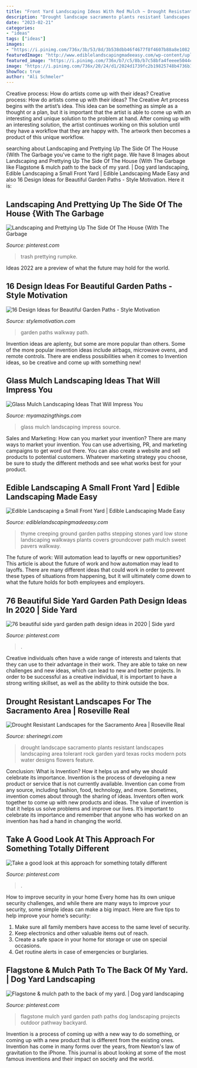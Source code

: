 ```yaml
---
title: "Front Yard Landscaping Ideas With Red Mulch ~ Drought Resistant Landscapes For The Sacramento Area"
description: "Drought landscape sacramento plants resistant landscapes landscaping area tolerant rock garden yard texas rocks modern pots water designs flowers feature"
date: "2023-02-21"
categories:
- "ideas"
tags: ["ideas"]
images:
- "https://i.pinimg.com/736x/3b/53/8d/3b538dbb46f4677f8f4607b88a8e1082.jpg"
featuredImage: "http://www.ediblelandscapingmadeeasy.com/wp-content/uploads/2011/08/IMGP1353.jpg"
featured_image: "https://i.pinimg.com/736x/b7/c5/8b/b7c58bfa4feeee5044ca3394261081b1.jpg"
image: "https://i.pinimg.com/736x/20/24/d1/2024d1739fc2b19825748b4736b17f5b--garden-paths-outdoor-projects.jpg"
ShowToc: true
author: "Ali Schmeler"
---
```



Creative process: How do artists come up with their ideas?
Creative process: How do artists come up with their ideas?
The Creative Art process begins with the artist’s idea. This idea can be something as simple as a thought or a plan, but it is important that the artist is able to come up with an interesting and unique solution to the problem at hand. After coming up with an interesting solution, the artist continues working on this solution until they have a workflow that they are happy with. The artwork then becomes a product of this unique workflow.

	

		
searching about Landscaping and Prettying Up The Side Of The House {With The Garbage you've came to the right page. We have 8 Images about Landscaping and Prettying Up The Side Of The House {With The Garbage like Flagstone &amp; mulch path to the back of my yard. | Dog yard landscaping, Edible Landscaping a Small Front Yard | Edible Landscaping Made Easy and also 16 Design Ideas for Beautiful Garden Paths - Style Motivation. Here it is:
		
    
## Landscaping And Prettying Up The Side Of The House {With The Garbage

<img loading=lazy src="https://i.pinimg.com/736x/3b/53/8d/3b538dbb46f4677f8f4607b88a8e1082.jpg" onerror="this.onerror=null;this.src='https://tse2.mm.bing.net/th?id=OIP.r6R8jr6h5KFBjsLlsGPHjwHaJ3&amp;pid=15.1';" alt="Landscaping and Prettying Up The Side Of The House {With The Garbage">

_Source: pinterest.com_

>trash prettying rumpke. 

	

Ideas 2022 are a preview of what the future may hold for the world.

    
## 16 Design Ideas For Beautiful Garden Paths - Style Motivation

<img loading=lazy src="https://cdn.homebnc.com/homeimg/2017/03/24-garden-path-walkway-ideas-homebnc.jpg" onerror="this.onerror=null;this.src='https://tse1.mm.bing.net/th?id=OIP.91uVXlSKqIW54ifF-SVzAgHaKc&amp;pid=15.1';" alt="16 Design Ideas for Beautiful Garden Paths - Style Motivation">

_Source: stylemotivation.com_

>garden paths walkway path. 

	

Invention ideas are aplenty, but some are more popular than others. Some of the more popular invention ideas include airbags, microwave ovens, and remote controls. There are endless possibilities when it comes to Invention ideas, so be creative and come up with something new!

    
## Glass Mulch Landscaping Ideas That Will Impress You

<img loading=lazy src="http://myamazingthings.com/wp-content/uploads/2017/04/landscape4.jpg" onerror="this.onerror=null;this.src='https://tse3.mm.bing.net/th?id=OIP.OYCcqOQdB16hve4dtNna5wHaLI&amp;pid=15.1';" alt="Glass Mulch Landscaping Ideas That Will Impress You">

_Source: myamazingthings.com_

>glass mulch landscaping impress source. 

	

Sales and Marketing: How can you market your invention?
There are many ways to market your invention. You can use advertising, PR, and marketing campaigns to get word out there. You can also create a website and sell products to potential customers. Whatever marketing strategy you choose, be sure to study the different methods and see what works best for your product.

    
## Edible Landscaping A Small Front Yard | Edible Landscaping Made Easy

<img loading=lazy src="http://www.ediblelandscapingmadeeasy.com/wp-content/uploads/2011/08/IMGP1353.jpg" onerror="this.onerror=null;this.src='https://tse1.mm.bing.net/th?id=OIP.6K_3LiKhdr7SN_QednvGzAHaJ4&amp;pid=15.1';" alt="Edible Landscaping a Small Front Yard | Edible Landscaping Made Easy">

_Source: ediblelandscapingmadeeasy.com_

>thyme creeping ground garden paths stepping stones yard low stone landscaping walkways plants covers groundcover path mulch sweet pavers walkway. 

	

The future of work: Will automation lead to layoffs or new opportunities?
This article is about the future of work and how automation may lead to layoffs. There are many different ideas that could work in order to prevent these types of situations from happening, but it will ultimately come down to what the future holds for both employees and employers.

    
## 76 Beautiful Side Yard Garden Path Design Ideas In 2020 | Side Yard

<img loading=lazy src="https://i.pinimg.com/736x/39/ac/3c/39ac3c0b4064414507f7e6666f0469a0.jpg" onerror="this.onerror=null;this.src='https://tse1.mm.bing.net/th?id=OIP.2D2WQ5VVOMj5fJjzvE1VpAHaLE&amp;pid=15.1';" alt="76 beautiful side yard garden path design ideas in 2020 | Side yard">

_Source: pinterest.com_

>. 

	

Creative individuals often have a wide range of interests and talents that they can use to their advantage in their work. They are able to take on new challenges and new ideas, which can lead to new and better projects. In order to be successful as a creative individual, it is important to have a strong writing skillset, as well as the ability to think outside the box.

    
## Drought Resistant Landscapes For The Sacramento Area | Roseville Real

<img loading=lazy src="http://www.sherinegri.com/wp-content/uploads/2015/04/drought-landscape-12.jpg" onerror="this.onerror=null;this.src='https://tse3.mm.bing.net/th?id=OIP.sQG6GFQokYiTlOsDjEcTTgHaJ3&amp;pid=15.1';" alt="Drought Resistant Landscapes for the Sacramento Area | Roseville Real">

_Source: sherinegri.com_

>drought landscape sacramento plants resistant landscapes landscaping area tolerant rock garden yard texas rocks modern pots water designs flowers feature. 

	

Conclusion: What is Invention? How it helps us and why we should celebrate its importance.
Invention is the process of developing a new product or service that is not currently available. Invention can come from any source, including fashion, food, technology, and more. Sometimes, invention comes about through the sharing of ideas. Inventors often work together to come up with new products and ideas. The value of invention is that it helps us solve problems and improve our lives. It’s important to celebrate its importance and remember that anyone who has worked on an invention has had a hand in changing the world.

    
## Take A Good Look At This Approach For Something Totally Different

<img loading=lazy src="https://i.pinimg.com/736x/b7/c5/8b/b7c58bfa4feeee5044ca3394261081b1.jpg" onerror="this.onerror=null;this.src='https://tse1.mm.bing.net/th?id=OIP.56dx5vRAt2qo8NGkui89_wHaJ3&amp;pid=15.1';" alt="Take a good look at this approach for something totally different">

_Source: pinterest.com_

>. 

	

How to improve security in your home
Every home has its own unique security challenges, and while there are many ways to improve your security, some simple ideas can make a big impact. Here are five tips to help improve your home’s security:
1. Make sure all family members have access to the same level of security.
2. Keep electronics and other valuable items out of reach.
3. Create a safe space in your home for storage or use on special occasions.
4. Get routine alerts in case of emergencies or burglaries.

    
## Flagstone &amp; Mulch Path To The Back Of My Yard. | Dog Yard Landscaping

<img loading=lazy src="https://i.pinimg.com/736x/20/24/d1/2024d1739fc2b19825748b4736b17f5b--garden-paths-outdoor-projects.jpg" onerror="this.onerror=null;this.src='https://tse4.mm.bing.net/th?id=OIP.yBnJRwdLAx5EcMpJw64xDgHaJ3&amp;pid=15.1';" alt="Flagstone &amp; mulch path to the back of my yard. | Dog yard landscaping">

_Source: pinterest.com_

>flagstone mulch yard garden path paths dog landscaping projects outdoor pathway backyard. 

	

Invention is a process of coming up with a new way to do something, or coming up with a new product that is different from the existing ones. Invention has come in many forms over the years, from Newton's law of gravitation to the iPhone. This journal is about looking at some of the most famous inventions and their impact on society and the world.

